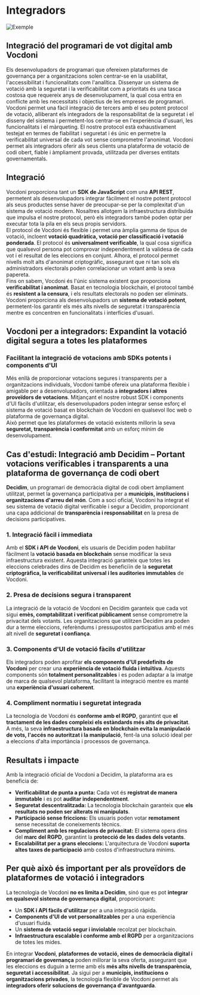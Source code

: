 # **Integradors**

![Exemple](/assets/software-integration.avif)

## **Integració del programari de vot digital amb Vocdoni**

Els desenvolupadors de programari que ofereixen plataformes de governança per a organitzacions solen centrar-se en la usabilitat, l'accessibilitat i funcionalitats com l'analítica. Dissenyar un sistema de votació amb la seguretat i la verificabilitat com a prioritats és una tasca costosa que requereix anys de desenvolupament, la qual cosa entra en conflicte amb les necessitats i objectius de les empreses de programari.  
Vocdoni permet una fàcil integració de tercers amb el seu potent protocol de votació, alliberant els integradors de la responsabilitat de la seguretat i el disseny del sistema i permetent-los centrar-se en l'experiència d'usuari, les funcionalitats i el màrqueting. El nostre protocol està exhaustivament testejat en termes de fiabilitat i seguretat i és únic en permetre la verificabilitat universal de cada vot sense comprometre l'anonimat. Vocdoni permet als integradors oferir als seus clients una plataforma de votació de codi obert, fiable i àmpliament provada, utilitzada per diverses entitats governamentals.

## **Integració**

Vocdoni proporciona tant un **SDK de JavaScript** com una **API REST**, permetent als desenvolupadors integrar fàcilment el nostre potent protocol als seus productes sense haver de preocupar-se per la complexitat d'un sistema de votació modern. Nosaltres allotgem la infraestructura distribuïda que impulsa el nostre protocol, però els integradors també poden optar per executar tota la pila en els seus propis servidors.  
El protocol de Vocdoni és flexible i permet una àmplia gamma de tipus de votació, incloent **votació quadràtica, votació per classificació i votació ponderada**. El protocol és **universalment verificable**, la qual cosa significa que qualsevol persona pot comprovar independentment la validesa de cada vot i el resultat de les eleccions en conjunt. Alhora, el protocol permet nivells molt alts d'anonimat criptogràfic, assegurant que ni tan sols els administradors electorals poden correlacionar un votant amb la seva papereta.  
Fins on sabem, Vocdoni és l'únic sistema existent que proporciona **verificabilitat i anonimat**. Basat en tecnologia blockchain, el protocol també és **resistent a la censura**, i els resultats electorals no poden ser eliminats.  
Vocdoni proporciona als desenvolupadors un **sistema de votació potent**, permetent-los garantir els més alts nivells de seguretat i transparència mentre es concentren en funcionalitats i interfícies d'usuari.

## **Vocdoni per a integradors: Expandint la votació digital segura a totes les plataformes**

### **Facilitant la integració de votacions amb SDKs potents i components d'UI**

Més enllà de proporcionar votacions segures i transparents per a organitzacions individuals, Vocdoni també ofereix una plataforma flexible i amigable per a desenvolupadors, orientada a **integradors i altres proveïdors de votacions**. Mitjançant el nostre robust SDK i components d'UI fàcils d'utilitzar, els desenvolupadors poden integrar sense esforç el sistema de votació basat en blockchain de Vocdoni en qualsevol lloc web o plataforma de governança digital.  
Això permet que les plataformes de votació existents millorin la seva **seguretat, transparència i conformitat** amb un esforç mínim de desenvolupament.

## **Cas d'estudi: Integració amb Decidim – Portant votacions verificables i transparents a una plataforma de governança de codi obert**

**Decidim**, un programari de democràcia digital de codi obert àmpliament utilitzat, permet la governança participativa per a **municipis, institucions i organitzacions d'arreu del món**. Com a soci oficial, Vocdoni ha integrat el seu sistema de votació digital verificable i segur a Decidim, proporcionant una capa addicional de **transparència i responsabilitat** en la presa de decisions participatives.

### **1. Integració fàcil i immediata**

Amb el **SDK i API de Vocdoni**, els usuaris de Decidim poden habilitar fàcilment la **votació basada en blockchain** sense modificar la seva infraestructura existent. Aquesta integració garanteix que totes les eleccions celebrades dins de Decidim es beneficiïn de la **seguretat criptogràfica, la verificabilitat universal i les auditories immutables** de Vocdoni.

### **2. Presa de decisions segura i transparent**

La integració de la votació de Vocdoni en Decidim garanteix que cada vot sigui **emès, comptabilitzat i verificat públicament** sense comprometre la privacitat dels votants. Les organitzacions que utilitzen Decidim ara poden dur a terme eleccions, referèndums i pressupostos participatius amb el més alt nivell de **seguretat i confiança**.

### **3. Components d'UI de votació fàcils d'utilitzar**

Els integradors poden aprofitar **els components d'UI predefinits de Vocdoni** per crear una **experiència de votació fluida i intuïtiva**. Aquests components són **totalment personalitzables** i es poden adaptar a la imatge de marca de qualsevol plataforma, facilitant la integració mentre es manté una **experiència d'usuari coherent**.

### **4. Compliment normatiu i seguretat integrada**

La tecnologia de Vocdoni és **conforme amb el RGPD**, garantint que **el tractament de les dades compleixi els estàndards més alts de privacitat**. A més, la seva **infraestructura basada en blockchain evita la manipulació de vots, l'accés no autoritzat i la manipulació**, fent-la una solució ideal per a eleccions d'alta importància i processos de governança.

## **Resultats i impacte**

Amb la integració oficial de Vocdoni a Decidim, la plataforma ara es beneficia de:

- **Verificabilitat de punta a punta:** Cada vot és **registrat de manera immutable** i es pot **auditar independentment**.
- **Seguretat descentralitzada:** La tecnologia blockchain garanteix que **els resultats no poden ser alterats ni manipulats**.
- **Participació sense friccions:** Els usuaris poden votar **remotament** sense necessitat de coneixements tècnics.
- **Compliment amb les regulacions de privacitat:** El sistema opera dins del **marc del RGPD**, garantint la **protecció de les dades dels votants**.
- **Escalabilitat per a grans eleccions:** L'arquitectura de Vocdoni **suporta altes taxes de participació** amb costos d'infraestructura mínims.

## **Per què això és important per als proveïdors de plataformes de votació i integradors**

La tecnologia de Vocdoni **no es limita a Decidim**, sinó que es pot **integrar en qualsevol sistema de governança digital**, proporcionant:

- Un **SDK i API fàcils d'utilitzar** per a una integració ràpida.
- **Components d'UI de vot personalitzables** per a una experiència d'usuari fluida.
- Un **sistema de votació segur i inviolable** recolzat per blockchain.
- **Infraestructura escalable i conforme amb el RGPD** per a organitzacions de totes les mides.

En integrar **Vocdoni**, **plataformes de votació, eines de democràcia digital i programari de governança** poden millorar la seva oferta, assegurant que les eleccions es duguin a terme amb els **més alts nivells de transparència, seguretat i accessibilitat**. Ja sigui per a **municipis, institucions o organitzacions privades**, la tecnologia flexible de Vocdoni permet als **integradors oferir solucions de governança d'avantguarda**.
